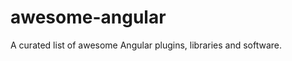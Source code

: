 awesome-angular
===============

A curated list of awesome Angular plugins, libraries and software.
